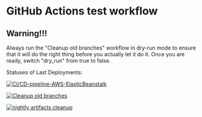 # GitHub Actions test workflow

## Warning!!!
Always run the "Cleanup old branches" workflow in dry-run mode to ensure that it will do the right thing before you actually let it do it.
Once you are ready, switch "dry_run" from true to false.

Statuses of Last Deployments:<br>

[![CI/CD-pipeline-AWS-ElasticBeanstalk](https://github.com/mdv-devops/github-actions/actions/workflows/main.yml/badge.svg)](https://github.com/mdv-devops/github-actions/actions/workflows/main.yml)

[![Cleanup old branches](https://github.com/mdv-devops/github-actions/actions/workflows/delete-old-branches.yaml/badge.svg)](https://github.com/mdv-devops/github-actions/actions/workflows/delete-old-branches.yaml)

[![nightly artifacts cleanup](https://github.com/mdv-devops/github-actions/actions/workflows/artifact-clieanup.yaml/badge.svg)](https://github.com/mdv-devops/github-actions/actions/workflows/artifact-clieanup.yaml)

<br>